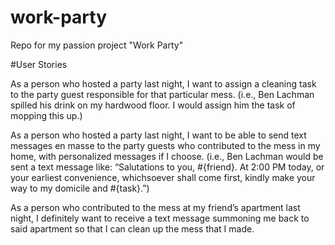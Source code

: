 # work-party
Repo for my passion project "Work Party"

#User Stories

As a person who hosted a party last night, I want to assign a cleaning task to the party guest responsible for that particular mess. (i.e., Ben Lachman spilled his drink on my hardwood floor.  I would assign him the task of mopping this up.)

As a person who hosted a party last night, I want to be able to send text messages en masse to the party guests who contributed to the mess in my home, with personalized messages if I choose. (i.e., Ben Lachman would be sent a text message like: “Salutations to you, #{friend}. At 2:00 PM today, or your earliest convenience, whichsoever shall come first, kindly make your way to my domicile and #{task}.”)

As a person who contributed to the mess at my friend’s apartment last night, I definitely want to receive a text message summoning me back to said apartment so that I can clean up the mess that I made.
